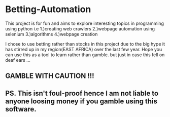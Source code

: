 # Betting-Automation

This project is for fun and aims to explore interesting topics in programming using python i.e
    1.)creating web crawlers
    2.)webpage automation using selenium
    3.)algorithms
    4.)webpage creation
    
I chose to use betting rather than stocks in this project due to the big hype it has stirred up in my region(EAST AFRICA) over the last few year. 
Hope you can use this as a tool to learn rather than gamble.
but just in case this fell on deaf ears ... <h2> GAMBLE WITH CAUTION !!! <h2>
PS. This isn't foul-proof hence I am not liable to anyone loosing money if you gamble using this software.
